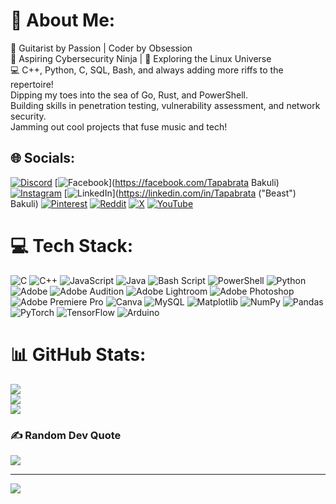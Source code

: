# 💫 About Me:
🎸 Guitarist by Passion | Coder by Obsession<br>🔐 Aspiring Cybersecurity Ninja | 🌌 Exploring the Linux Universe<br>💻 C++, Python, C, SQL, Bash, and always adding more riffs to the repertoire!<br>Dipping my toes into the sea of Go, Rust, and PowerShell.<br>Building skills in penetration testing, vulnerability assessment, and network security.<br>Jamming out cool projects that fuse music and tech!


## 🌐 Socials:
[![Discord](https://img.shields.io/badge/Discord-%237289DA.svg?logo=discord&logoColor=white)](https://discord.gg/discord.gg/AMf8cmQUJs) 
[![Facebook](https://img.shields.io/badge/Facebook-%231877F2.svg?logo=Facebook&logoColor=white)](https://facebook.com/Tapabrata Bakuli) 
[![Instagram](https://img.shields.io/badge/Instagram-%23E4405F.svg?logo=Instagram&logoColor=white)](https://instagram.com/beast.vengeance99) 
[![LinkedIn](https://img.shields.io/badge/LinkedIn-%230077B5.svg?logo=linkedin&logoColor=white)](https://linkedin.com/in/Tapabrata ("Beast") Bakuli) 
[![Pinterest](https://img.shields.io/badge/Pinterest-%23E60023.svg?logo=Pinterest&logoColor=white)](https://pinterest.com/bakuli3600) 
[![Reddit](https://img.shields.io/badge/Reddit-%23FF4500.svg?logo=Reddit&logoColor=white)](https://reddit.com/user/u/Funny_Following6652) 
[![X](https://img.shields.io/badge/X-black.svg?logo=X&logoColor=white)](https://x.com/beast4675) 
[![YouTube](https://img.shields.io/badge/YouTube-%23FF0000.svg?logo=YouTube&logoColor=white)](https://www.youtube.com/@BeastVengeanceRSL)

# 💻 Tech Stack:
![C](https://img.shields.io/badge/c-%2300599C.svg?style=for-the-badge&logo=c&logoColor=white) ![C++](https://img.shields.io/badge/c++-%2300599C.svg?style=for-the-badge&logo=c%2B%2B&logoColor=white) ![JavaScript](https://img.shields.io/badge/javascript-%23323330.svg?style=for-the-badge&logo=javascript&logoColor=%23F7DF1E) ![Java](https://img.shields.io/badge/java-%23ED8B00.svg?style=for-the-badge&logo=openjdk&logoColor=white) ![Bash Script](https://img.shields.io/badge/bash_script-%23121011.svg?style=for-the-badge&logo=gnu-bash&logoColor=white) ![PowerShell](https://img.shields.io/badge/PowerShell-%235391FE.svg?style=for-the-badge&logo=powershell&logoColor=white) ![Python](https://img.shields.io/badge/python-3670A0?style=for-the-badge&logo=python&logoColor=ffdd54) ![Adobe](https://img.shields.io/badge/adobe-%23FF0000.svg?style=for-the-badge&logo=adobe&logoColor=white) ![Adobe Audition](https://img.shields.io/badge/Adobe%20Audition-9999FF.svg?style=for-the-badge&logo=Adobe%20Audition&logoColor=white) ![Adobe Lightroom](https://img.shields.io/badge/Adobe%20Lightroom-31A8FF.svg?style=for-the-badge&logo=Adobe%20Lightroom&logoColor=white) ![Adobe Photoshop](https://img.shields.io/badge/adobe%20photoshop-%2331A8FF.svg?style=for-the-badge&logo=adobe%20photoshop&logoColor=white) ![Adobe Premiere Pro](https://img.shields.io/badge/Adobe%20Premiere%20Pro-9999FF.svg?style=for-the-badge&logo=Adobe%20Premiere%20Pro&logoColor=white) ![Canva](https://img.shields.io/badge/Canva-%2300C4CC.svg?style=for-the-badge&logo=Canva&logoColor=white) ![MySQL](https://img.shields.io/badge/mysql-4479A1.svg?style=for-the-badge&logo=mysql&logoColor=white) ![Matplotlib](https://img.shields.io/badge/Matplotlib-%23ffffff.svg?style=for-the-badge&logo=Matplotlib&logoColor=black) ![NumPy](https://img.shields.io/badge/numpy-%23013243.svg?style=for-the-badge&logo=numpy&logoColor=white) ![Pandas](https://img.shields.io/badge/pandas-%23150458.svg?style=for-the-badge&logo=pandas&logoColor=white) ![PyTorch](https://img.shields.io/badge/PyTorch-%23EE4C2C.svg?style=for-the-badge&logo=PyTorch&logoColor=white) ![TensorFlow](https://img.shields.io/badge/TensorFlow-%23FF6F00.svg?style=for-the-badge&logo=TensorFlow&logoColor=white) ![Arduino](https://img.shields.io/badge/-Arduino-00979D?style=for-the-badge&logo=Arduino&logoColor=white)
# 📊 GitHub Stats:
![](https://github-readme-stats.vercel.app/api?username=Bakuli3600&theme=date_night&hide_border=false&include_all_commits=true&count_private=false)<br/>
![](https://github-readme-streak-stats.herokuapp.com/?user=Bakuli3600&theme=date_night&hide_border=false)<br/>
![](https://github-readme-stats.vercel.app/api/top-langs/?username=Bakuli3600&theme=date_night&hide_border=false&include_all_commits=true&count_private=false&layout=compact)

### ✍️ Random Dev Quote
![](https://quotes-github-readme.vercel.app/api?type=vetical&theme=radical)

---
[![](https://visitcount.itsvg.in/api?id=Bakuli3600&icon=0&color=11)](https://visitcount.itsvg.in)

<!-- Proudly created with GPRM ( https://gprm.itsvg.in ) -->
